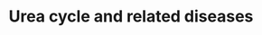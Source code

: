 ---
annotations:
- type: Disease Ontology
  value: citrullinemia
- type: Pathway Ontology
  value: disease pathway
- type: Disease Ontology
  value: carbamoyl phosphate synthetase I deficiency disease
- type: Pathway Ontology
  value: urea cycle pathway
- type: Pathway Ontology
  value: inborn error of urea cycle pathway
- type: Disease Ontology
  value: ornithine carbamoyltransferase deficiency
- type: Cell Type Ontology
  value: hepatocyte
- type: Disease Ontology
  value: hyperargininemia
- type: Disease Ontology
  value: argininosuccinic aciduria
- type: Disease Ontology
  value: urea cycle disorder
authors:
- IreneHemel
- DeSl
- Fehrhart
- Egonw
description: 'The urea cycle converts toxic nitrogenous compounds to excretable urea
  in five biochemical reactions. It is also the source for endogenous arginine, ornithine
  and citrulline production. The process mainly takes place in the liver, partly in
  the mitochondria and partly in the cytoplasm of the hepatocytes.  Because there
  is no alternative way to convert toxic nitrogenous compounds, defects in the enzymes
  or transporters can lead to several diseases (diseases highlighted in pink). The
  diseases are characterised by hyperammonemia, respiratory alkalosis and encephalopathy
  and the severity of the disease depends on the severity of the defect and the place
  of the defect in the cycle. Severe forms usually have an onset in infancy, while
  mild forms can also present in adulthood.  This pathway is based on: Mew NA, et
  al. Urea cycle disorders overview (2003) [https://www.ncbi.nlm.nih.gov/books/NBK1217/]'
last-edited: 2021-11-30
organisms:
- Homo sapiens
redirect_from:
- /index.php/Pathway:WP4571
- /instance/WP4571
schema-jsonld:
- '@context': https://schema.org/
  '@id': https://wikipathways.github.io/pathways/WP4571.html
  '@type': Dataset
  creator:
    '@type': Organization
    name: WikiPathways
  description: 'The urea cycle converts toxic nitrogenous compounds to excretable
    urea in five biochemical reactions. It is also the source for endogenous arginine,
    ornithine and citrulline production. The process mainly takes place in the liver,
    partly in the mitochondria and partly in the cytoplasm of the hepatocytes.  Because
    there is no alternative way to convert toxic nitrogenous compounds, defects in
    the enzymes or transporters can lead to several diseases (diseases highlighted
    in pink). The diseases are characterised by hyperammonemia, respiratory alkalosis
    and encephalopathy and the severity of the disease depends on the severity of
    the defect and the place of the defect in the cycle. Severe forms usually have
    an onset in infancy, while mild forms can also present in adulthood.  This pathway
    is based on: Mew NA, et al. Urea cycle disorders overview (2003) [https://www.ncbi.nlm.nih.gov/books/NBK1217/]'
  keywords:
  - HCO3-
  - NH4+
  - Acetyl-CoA
  - Glutamine
  - OTC
  - ARG1
  - GLS2
  - Aspartate
  - Citrulline
  - Pyrimidine metabolism
  - Carbamoyl-phosphate
  - CPS1
  - ORNT1
  - ASS1
  - Arginine
  - N-acetylglutamate
  - ASL
  - Urea
  - Fumarate
  - Citrin
  - NAGS
  - Ornithine
  - Glutamate
  - Argininosuccinate
  - and diseases
  license: CC0
  name: Urea cycle and related diseases
seo: CreativeWork
title: Urea cycle and related diseases
wpid: WP4571
---